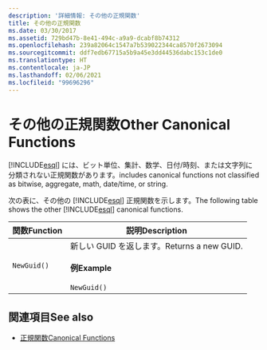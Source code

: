 ```yaml
---
description: '詳細情報: その他の正規関数'
title: その他の正規関数
ms.date: 03/30/2017
ms.assetid: 729bd47b-8e41-494c-a9a9-dcabf8b74312
ms.openlocfilehash: 239a82064c1547a7b539022344ca8570f2673094
ms.sourcegitcommit: ddf7edb67715a5b9a45e3dd44536dabc153c1de0
ms.translationtype: HT
ms.contentlocale: ja-JP
ms.lasthandoff: 02/06/2021
ms.locfileid: "99696296"
---
```

# <a name="other-canonical-functions"></a><span data-ttu-id="a1057-103">その他の正規関数</span><span class="sxs-lookup"><span data-stu-id="a1057-103">Other Canonical Functions</span></span>

[!INCLUDE[esql](../../../../../../includes/esql-md.md)] <span data-ttu-id="a1057-104">には、ビット単位、集計、数学、日付/時刻、または文字列に分類されない正規関数があります。</span><span class="sxs-lookup"><span data-stu-id="a1057-104">includes canonical functions not classified as bitwise, aggregate, math, date/time, or string.</span></span>  
  
 <span data-ttu-id="a1057-105">次の表に、その他の [!INCLUDE[esql](../../../../../../includes/esql-md.md)] 正規関数を示します。</span><span class="sxs-lookup"><span data-stu-id="a1057-105">The following table shows the other [!INCLUDE[esql](../../../../../../includes/esql-md.md)] canonical functions.</span></span>  
  
|<span data-ttu-id="a1057-106">関数</span><span class="sxs-lookup"><span data-stu-id="a1057-106">Function</span></span>|<span data-ttu-id="a1057-107">説明</span><span class="sxs-lookup"><span data-stu-id="a1057-107">Description</span></span>|  
|--------------|-----------------|  
|`NewGuid()`|<span data-ttu-id="a1057-108">新しい GUID を返します。</span><span class="sxs-lookup"><span data-stu-id="a1057-108">Returns a new GUID.</span></span><br /><br /> <span data-ttu-id="a1057-109">**例**</span><span class="sxs-lookup"><span data-stu-id="a1057-109">**Example**</span></span><br /><br /> `NewGuid()`|  
  
## <a name="see-also"></a><span data-ttu-id="a1057-110">関連項目</span><span class="sxs-lookup"><span data-stu-id="a1057-110">See also</span></span>

- [<span data-ttu-id="a1057-111">正規関数</span><span class="sxs-lookup"><span data-stu-id="a1057-111">Canonical Functions</span></span>](canonical-functions.md)
